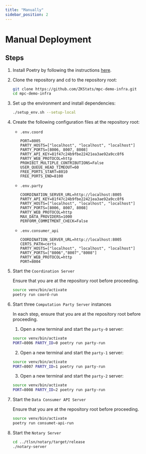 ```yaml
---
title: "Manually"
sidebar_position: 2
---
```


# Manual Deployment

## Steps
1. Install Poetry by following the instructions [here](https://python-poetry.org/docs/#installation).

1. Clone the repository and cd to the repository root:
   ```bash
   git clone https://github.com/ZKStats/mpc-demo-infra.git
   cd mpc-demo-infra
   ```

1. Set up the environment and install dependencies:

   ```bash
   ./setup_env.sh --setup-local
   ```

1. Create the following configuration files at the repository root:
   - `.env.coord`
     ```
     PORT=8005
     PARTY_HOSTS=["localhost", "localhost", "localhost"]
     PARTY_PORTS=[8006, 8007, 8008]
     PARTY_API_KEY=81f47c24b9fbe22421ea3ae92a9cc8f6
     PARTY_WEB_PROTOCOL=http
     PROHIBIT_MULTIPLE_CONTRIBUTIONS=False
     USER_QUEUE_HEAD_TIMEOUT=60
     FREE_PORTS_START=8010
     FREE_PORTS_END=8100
     ```

   - `.env.party`
     ```
     COORDINATION_SERVER_URL=http://localhost:8005
     PARTY_API_KEY=81f47c24b9fbe22421ea3ae92a9cc8f6
     PARTY_HOSTS=["localhost", "localhost", "localhost"]
     PARTY_PORTS=[8006, 8007, 8008]
     PARTY_WEB_PROTOCOL=http
     MAX_DATA_PROVIDERS=1000
     PERFORM_COMMITMENT_CHECK=False
     ```

   - `.env.consumer_api`
     ```
     COORDINATION_SERVER_URL=http://localhost:8005
     CERTS_PATH=certs
     PARTY_HOSTS=["localhost", "localhost", "localhost"]
     PARTY_PORTS=["8006","8007","8008"]
     PARTY_WEB_PROTOCOL=http
     PORT=8004
     ```

1. Start the `Coordination Server`

   Ensure that you are at the repository root before proceeding.

   ```bash
   source venv/bin/activate
   poetry run coord-run
   ```

1. Start three `Computation Party Server` instances

   In each step, ensure that you are at the repository root before proceeding.

   1. Open a new terminal and start the `party-0` server:
   ```bash
   source venv/bin/activate
   PORT=8006 PARTY_ID=0 poetry run party-run
   ```

   2. Open a new terminal and start the `party-1` server:
   ```bash
   source venv/bin/activate
   PORT=8007 PARTY_ID=1 poetry run party-run
   ```

   3. Open a new terminal and start the `party-2` server:
   ```bash
   source venv/bin/activate
   PORT=8008 PARTY_ID=2 poetry run party-run
   ```

1. Start the `Data Consumer API Server`

   Ensure that you are at the repository root before proceeding.

   ```bash
   source venv/bin/activate
   poetry run consumet-api-run
   ```

1. Start the `Notary Server`
   ```bash
   cd ../tlsn/notary/target/release
   ./notary-server
   ```

